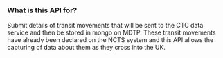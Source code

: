 ### What is this API for?
Submit details of transit movements that will be sent to the CTC data service and then be stored in mongo on MDTP. These transit movements have already been declared on the NCTS system and this API allows the capturing of data about them as they cross into the UK.